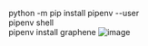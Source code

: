 python -m pip install pipenv --user<br/>
pipenv shell<br/>
pipenv install graphene
![image](https://user-images.githubusercontent.com/43849911/82215318-ddfe4880-9934-11ea-8e19-26d69bc5cf57.png)
